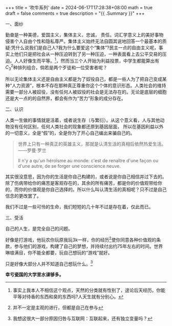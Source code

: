 +++
title = '吹牛系列'
date = 2024-06-17T17:28:38+08:00
math = true                                
draft = false
comments = true
description = "{{ .Summary }}"
+++


一、面纱

勤奋是一种美德，爱国主义，集体主义，忠诚， 责任。词汇学意义上的美好事物侵害个人自由个性和隐私尊严。集体主义始终无法自圆其说地回答一个最基本的质疑:凭什么说我们是自己人?我为什么要爱这个“集体”?民主一点的自由主义呢，事实上他们只是把社会从一种压迫转到了另一种压迫，一种表面看上去公平交易的压迫。人人好像生而平等。[^1]，然而当三个人开始为利益投票，中学生都能算出有$C_3^2$种排列组合，倘若是两个歹徒和一位受害者呢？

所以无论集体主义还是自由主义都是为了奴役自己，都是一些人为了把自己变成某种“人力资源”，根本不存在那种真正尊重你这个个体的意识形态。人类社会的维持需要一部分人被奴役，没有任何人被奴役的社会是无法存在的。无论是底层的细胞还是大一点的的自然界，都会有作为“苦力”形象的成分存在。

二、认识

人类一生做的事情就是活着，或者说生存（与繁衍）。从这个意义看，人与其他动物没有任何区别，任何人类社会的现象都还原到基因层面， 所以在基因利益以外的一切意义，全是“假”的，全是你为了开心自己编出来骗自己的。

> 世界上只有一种真正的英雄主义，那就是认清生活的真相后依然热爱生活。——罗曼·罗兰
>
> Il n'y a qu'un héroïsme au monde: c'est de renaître d'une façon ou d'une autre, de se forger une conscience neuve.
>

其实很没意思，因为你的生活是你自己构建的，或者说是你自己相信并过下去的。除了伤病带给你的痛苦是客观存在的，其余的所有痛苦，都是你的价值观带给你的，而你的价值观是你自己选择的。所以什么叫认清生活的真相呢？只不过是自己信念的更改罢了。

我们不过是一些可怜的生命，我们短短的几十年不过是存在着，仅此而已。

三、受活

自己的人生，是完全自己的问题。

好像是打游戏，他玩农你玩原我玩3k一样，你的经历[^2]使你同意各种价值观的条款，参与他们的游戏，构建了自己的梦想，并持续付出约75年左右的时间。世界琳琅满目，你不能全都要，玩自己想玩的“游戏”就好。

只是好像大部分人并不知道自己想玩什么。[^3]

**幸亏瓷国的大学里水课够多。**



[^1]: 事实上我本人不相信这个观点，天然的分类就有性别了，遑论后天经历。你能平等对待香的东西和臭的东西吗?人天生就有分别心。
[^2]:并不一定是主观的进行，但都是自己在参与
[^3]:我想这很大一部分原因归咎与互联网：互联起来，还有独立变量吗？